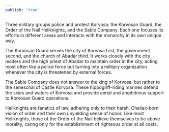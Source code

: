 ```yaml
---
publish: "true"
---
```

Three military groups police and protect Korvosa: the Korvosan Guard, the Order of the Nail Hellknights, and the Sable Company. Each one focuses its efforts in different areas and interacts with the monarchy in its own unique way.

The Korvosan Guard serves the city of Korvosa first, the government second, and the church of Abadar third. It works closely with the city leaders and the high priest of Abadar to maintain order in the city, acting most often like a police force but turning into a military organization whenever the city is threatened by external forces.

The Sable Company does not answer to the king of Korvosa, but rather to the seneschal of Castle Korvosa. These hippogriff-riding marines defend the skies and waters of Korvosa and provide aerial and amphibious support to Korvosan Guard operations.

Hellknights are fanatics of law, adhering only to their harsh, Cheliax-born vision of order and their own unyielding sense of honor. Like most Hellknights, those of the Order of the Nail believe themselves to be above morality, caring only for the establishment of righteous order at all costs.